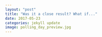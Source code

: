 ```yaml
---
layout: "post"
title: "Was it a close result? What if..."
date: 2017-05-23
categories: jekyll update
image: polling_day_preview.jpg
---
```

